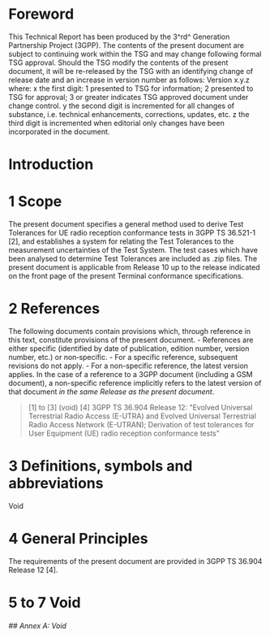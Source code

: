 # Foreword
This Technical Report has been produced by the 3^rd^ Generation Partnership
Project (3GPP).
The contents of the present document are subject to continuing work within the
TSG and may change following formal TSG approval. Should the TSG modify the
contents of the present document, it will be re-released by the TSG with an
identifying change of release date and an increase in version number as
follows:
Version x.y.z
where:
x the first digit:
1 presented to TSG for information;
2 presented to TSG for approval;
3 or greater indicates TSG approved document under change control.
y the second digit is incremented for all changes of substance, i.e. technical
enhancements, corrections, updates, etc.
z the third digit is incremented when editorial only changes have been
incorporated in the document.
# Introduction
# 1 Scope
The present document specifies a general method used to derive Test Tolerances
for UE radio reception conformance tests in 3GPP TS 36.521-1 [2], and
establishes a system for relating the Test Tolerances to the measurement
uncertainties of the Test System.
The test cases which have been analysed to determine Test Tolerances are
included as .zip files.
The present document is applicable from Release 10 up to the release indicated
on the front page of the present Terminal conformance specifications.
# 2 References
The following documents contain provisions which, through reference in this
text, constitute provisions of the present document.
\- References are either specific (identified by date of publication, edition
number, version number, etc.) or non‑specific.
\- For a specific reference, subsequent revisions do not apply.
\- For a non-specific reference, the latest version applies. In the case of a
reference to a 3GPP document (including a GSM document), a non-specific
reference implicitly refers to the latest version of that document _in the
same Release as the present document_.
> [1] to [3] (void)
[4] 3GPP TS 36.904 Release 12: \"Evolved Universal Terrestrial Radio Access
(E-UTRA) and Evolved Universal Terrestrial Radio Access Network (E-UTRAN);
Derivation of test tolerances for User Equipment (UE) radio reception
conformance tests\"
# 3 Definitions, symbols and abbreviations
Void
# 4 General Principles
The requirements of the present document are provided in 3GPP TS 36.904
Release 12 [4].
# 5 to 7 Void
###### ## Annex A: Void
#